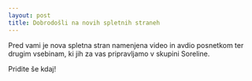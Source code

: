 ```yaml
---
layout: post
title: Dobrodošli na novih spletnih straneh
---
```


Pred vami je nova spletna stran namenjena video in avdio posnetkom ter drugim vsebinam, ki jih za vas pripravljamo v skupini Soreline.

Pridite še kdaj!
